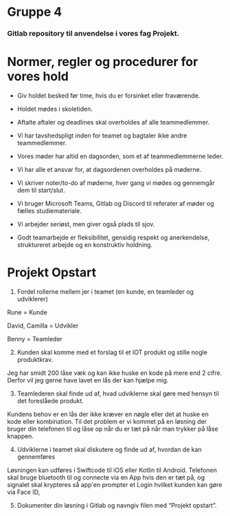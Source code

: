 # Gruppe 4

### Gitlab repository til anvendelse i vores fag Projekt.

# Normer, regler og procedurer for vores hold
- Giv holdet besked før time, hvis du er forsinket eller fraværende.

- Holdet mødes i skoletiden.

- Aftalte aftaler og deadlines skal overholdes af alle teammedlemmer.

- Vi har tavshedspligt inden for teamet og bagtaler ikke andre teammedlemmer.

- Vores møder har altid en dagsorden, som et af teammedlemmerne leder.

- Vi har alle et ansvar for, at dagsordenen overholdes på møderne.

- Vi skriver noter/to-do af møderne, hver gang vi mødes og gennemgår dem til start/slut.

- Vi bruger Microsoft Teams, Gitlab og Discord til referater af møder og fælles studiemateriale.

- Vi arbejder seriøst, men giver også plads til sjov.

- Godt teamarbejde er fleksibilitet, gensidig respekt og anerkendelse, struktureret arbejde og en konstruktiv holdning.

# Projekt Opstart

1. Fordel rollerne mellem jer i teamet (en kunde, en teamleder og udviklerer)

Rune = Kunde

David, Camilla = Udvikler

Benny = Teamleder

2. Kunden skal komme med et forslag til et IOT produkt og stille nogle produktkrav.

Jeg har smidt 200 låse væk og kan ikke huske en kode på mere end 2 cifre. Derfor vil jeg gerne have lavet en lås der kan hjælpe mig.


3. Teamlederen skal finde ud af, hvad udviklerne skal gøre med hensyn til det foreslåede produkt.

Kundens behov er en lås der ikke kræver en nøgle eller det at huske en kode eller kombination. Til det problem er vi kommet på en løsning der bruger din telefonen til og låse op når du er tæt på når man trykker på låse knappen.


4. Udviklerne i teamet skal diskutere og finde ud af, hvordan de kan gennemføres

Løsningen kan udføres i Swiftcode til iOS eller Kotlin til Android. 
Telefonen skal bruge bluetooth til og connecte via en App hvis den er tæt på, og signalet skal krypteres så app'en prompter et Login hvilket kunden kan gøre via Face ID, 

5. Dokumenter din løsning i Gitlab og navngiv filen med “Projekt opstart”.